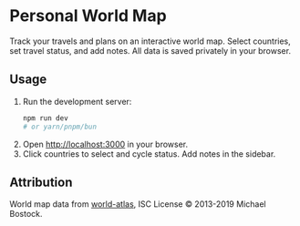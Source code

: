 # Personal World Map

Track your travels and plans on an interactive world map. Select countries, set travel status, and add notes. All data is saved privately in your browser.

## Usage

1. Run the development server:
   ```bash
   npm run dev
   # or yarn/pnpm/bun
   ```
2. Open [http://localhost:3000](http://localhost:3000) in your browser.
3. Click countries to select and cycle status. Add notes in the sidebar.

## Attribution

World map data from [world-atlas](https://github.com/topojson/world-atlas), ISC License © 2013-2019 Michael Bostock.
